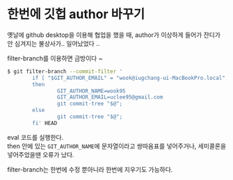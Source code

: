 # 한번에 깃헙 author 바꾸기

옛날에 github desktop을 이용해 협업을 했을 때, author가 이상하게 들어가 잔디가 안 심겨지는 불상사가.. 일어났었다 ..

filter-branch를 이용하면 금방이다 ~

```bash
$ git filter-branch --commit-filter '
        if [ "$GIT_AUTHOR_EMAIL" = "wook@iugchang-ui-MacBookPro.local" ];
        then
                GIT_AUTHOR_NAME=wook95
                GIT_AUTHOR_EMAIL=uclee95@gmail.com
                git commit-tree "$@";
        else
                git commit-tree "$@";
        fi' HEAD
```

eval 코드를 실행한다.  
then 안에 있는 `GIT_AUTHOR_NAME`에 문자열이라고 쌍따옴표를 넣어주거나, 세미콜론을 넣어주었을땐 오류가 났다.

filter-branch는 한번에 수정 뿐아니라 한번에 지우기도 가능하다.

